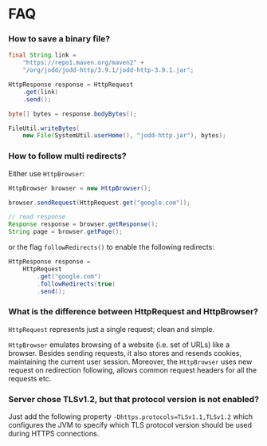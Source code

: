 # FAQ

### How to save a binary file?

```java
final String link =
    "https://repo1.maven.org/maven2" +
    "/org/jodd/jodd-http/3.9.1/jodd-http-3.9.1.jar";

HttpResponse response = HttpRequest
    .get(link)
    .send();

byte[] bytes = response.bodyBytes();

FileUtil.writeBytes(
    new File(SystemUtil.userHome(), "jodd-http.jar"), bytes);
```

### How to follow multi redirects?

Either use `HttpBrowser`:

```java
HttpBrowser browser = new HttpBrowser();

browser.sendRequest(HttpRequest.get("google.com"));

// read response
Response response = browser.getResponse();
String page = browser.getPage();
```

or the flag `followRedirects()` to enable the following redirects:

```java
HttpResponse response =
    HttpRequest
        .get("google.com")
        .followRedirects(true)
        .send();
```

### What is the difference between HttpRequest and HttpBrowser?

`HttpRequest` represents just a single request; clean and simple.

`HttpBrowser` emulates browsing of a website \(i.e. set of URLs\) like a browser. Besides sending requests, it also stores and resends cookies, maintaining the current user session. Moreover, the `HttpBrowser` uses new request on redirection following, allows common request headers for all the requests etc.

### Server chose TLSv1.2, but that protocol version is not enabled?

Just add the following property `-Dhttps.protocols=TLSv1.1,TLSv1.2` which configures the JVM to specify which TLS protocol version should be used during HTTPS connections.

